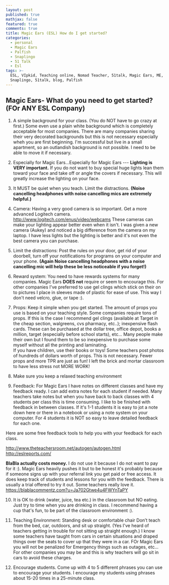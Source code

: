 ```yaml
---
layout: post
published: true
mathjax: false
featured: true
comments: true
title: Magic Ears (ESL) How do I get started?
categories:
  - personal
  - Magic Ears
  - Palfish
  - Snaplingo
  - 51 Talk
  - Esl
tags: >-
  ESL, VIpkid, Teaching online, Nomad Teacher, 51talk, Magic Ears, ME,
  Snaplingo, 51talk, blog, Palfish
---
```

## Magic Ears- What do you need to get started? (FOr ANY ESL Company)

1. A simple background for your class. (You do NOT have to go crazy at first.)  Some even use a plain white background which is completely acceptable for most companies.  There are many companies sharing their very decorated backgrounds but this is not necessary especially wheh you are first beginning. I'm successful but live in a small apartment, so an outlandish background is not possible. I need to be able to move it if necessary.

2. Especially for Magic Ears...Especially for Magic Ears --- **Lighting is VERY important.**  If you do not want to buy special huge lights lean them toward your face and take off or angle the covers if necessary.  This will greatly increase the lighting on your face.

3. It MUST be quiet when you teach. Limit the distractions. **(Noise cancelling headphones with noise cancelling mics are extremely helpful.)**

4. Camera: Having a very good camera is so important. Get a more
advanced Logitech camera. http://www.logitech.com/enus/video/webcams  These cameras can make your lighting appear better even when it isn't.  I was given a new camera (Aukey) and noticed a big difference from the camera on my laptop.  I have less lights but the lighting is better and it's not even the best camera you can purchase.

5. Limit the distractions: Post the rules on your door, get rid of your
doorbell, turn off your notifications for programs on your computer
and your phone. **(Again Noise cancelling headphones with a noise cancelling mic will help these be less noticeable if you forget!)**

6. Reward system: You need to have rewards systems for many companies.  Magic Ears **DOES not** require or seem to encourage this.  For other companies I've preferred to use gel clings which stick on their on to pictures I place in sleeves made of plastic for ease of use. This way I don't need velcro, glue, or tape :).

7. Props: Keep it simple when you get started. The amount of props you
use is based on your teaching style.  Some companies require tons of props.  If this is the case I recommend gel clings (available at Target in the cheap section, walgreens, cvs pharmacy, etc..); inexpensive flash cards.  These can be purchased at the dollar tree, office depot, books a million, target (especially before school starts), etc...  Many people make their own but I found them to be so inexpensive to purchase some myself without all the printing and laminating.  
If you have children, use their books or toys!  Some teachers post photos of hundreds of dollars worth of props.  This is not necessary. Fewer props and more TPR are just as fun!  I left the brick and mortar classroom to have less stress not MORE WORK!

8. Make sure you keep a relaxed teaching environment

9. Feedback: For Magic Ears I have notes on different classes and have my feedback ready.  I can add extra notes for each student if needed.  Many teachers take notes but when you have back to back classes with 4 students per class this is time consuming.  I like to be finished with feedback in between classes.  If it's 1-1 students it is easy to jot a note down here or there in a notebook or using a note system on your computer. For 4 students it is NOT so easy to leave detailed feedback for each one.

Here are some free feedback tools to help you with your feedback for each class.

http://www.theteachersroom.net/autogen/autogen.html
http://eslreports.com/

**BlaBla actually costs money.**  I do not use it because I do not want to pay for it :).  Magic Ears heavily pushes it but to be honest it's probably because if someone signs up with your referral link you get paid or free access.  It does keep track of students and lessons for you with the feedback.  There is usually a trial offered to try it out.  Some teachers really love it.
https://blablacommentz.com?u=Ja702Gtwe4u4FWYnTaPY

10. It is OK to drink (water, juice, tea etc.) in the classroom but
 NO eating. Just try to time when you are drinking in class.  I recommend having a cup that's fun, to be part of the classroom environment :).
 
11. Teaching Environment: Standing desk or comfortable chair Don’t teach from the bed, car, outdoors, and sit up straight.  (Yes I've heard of teachers getting in trouble for not sitting up straight enough.) I know some teachers have taught from cars in certain situations and draped things over the seats to cover up that they were in a car.  FOr Magic Ears you will not be penalized for Emergency things such as outages, etc...  For other companies you may be and this is why teachers will go sit in cars to avoid these charges.

12. Encourage students. Come up with 4 to 5 different phrases
 you can use to encourage your students. I encourage my
 students using phrases about 15-20 times in a 25-minute class.
